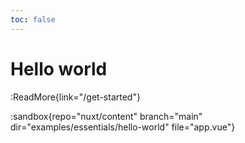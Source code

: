 ```yaml
---
toc: false
---
```


# Hello world

:ReadMore{link="/get-started"}

:sandbox{repo="nuxt/content" branch="main" dir="examples/essentials/hello-world" file="app.vue"}
